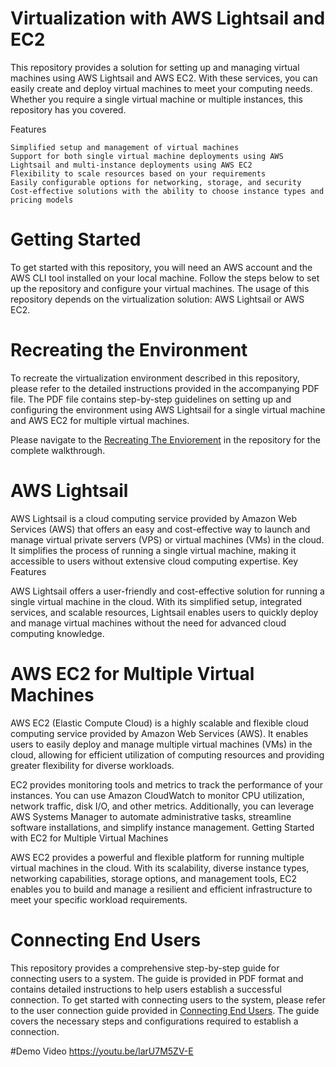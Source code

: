 # Virtualization with AWS Lightsail and EC2

This repository provides a solution for setting up and managing virtual machines using AWS Lightsail and AWS EC2. With these services, you can easily create and deploy virtual machines to meet your computing needs. Whether you require a single virtual machine or multiple instances, this repository has you covered.


Features

    Simplified setup and management of virtual machines
    Support for both single virtual machine deployments using AWS Lightsail and multi-instance deployments using AWS EC2
    Flexibility to scale resources based on your requirements
    Easily configurable options for networking, storage, and security
    Cost-effective solutions with the ability to choose instance types and pricing models

# Getting Started

To get started with this repository, you will need an AWS account and the AWS CLI tool installed on your local machine. Follow the steps below to set up the repository and configure your virtual machines.
The usage of this repository depends on the virtualization solution: AWS Lightsail or AWS EC2.

# Recreating the Environment

To recreate the virtualization environment described in this repository, please refer to the detailed instructions provided in the accompanying PDF file. The PDF file contains step-by-step guidelines on setting up and configuring the environment using AWS Lightsail for a single virtual machine and AWS EC2 for multiple virtual machines.

Please navigate to the [Recreating The Enviorement](https://github.com/Amandine21/Virtualization/blob/main/Recreating%20The%20Enviorement.pdf) in the repository for the complete walkthrough.


# AWS Lightsail

AWS Lightsail is a cloud computing service provided by Amazon Web Services (AWS) that offers an easy and cost-effective way to launch and manage virtual private servers (VPS) or virtual machines (VMs) in the cloud. It simplifies the process of running a single virtual machine, making it accessible to users without extensive cloud computing expertise.
Key Features

AWS Lightsail offers a user-friendly and cost-effective solution for running a single virtual machine in the cloud. With its simplified setup, integrated services, and scalable resources, Lightsail enables users to quickly deploy and manage virtual machines without the need for advanced cloud computing knowledge.

# AWS EC2 for Multiple Virtual Machines

AWS EC2 (Elastic Compute Cloud) is a highly scalable and flexible cloud computing service provided by Amazon Web Services (AWS). It enables users to easily deploy and manage multiple virtual machines (VMs) in the cloud, allowing for efficient utilization of computing resources and providing greater flexibility for diverse workloads.

EC2 provides monitoring tools and metrics to track the performance of your instances. You can use Amazon CloudWatch to monitor CPU utilization, network traffic, disk I/O, and other metrics. Additionally, you can leverage AWS Systems Manager to automate administrative tasks, streamline software installations, and simplify instance management.
Getting Started with EC2 for Multiple Virtual Machines

AWS EC2 provides a powerful and flexible platform for running multiple virtual machines in the cloud. With its scalability, diverse instance types, networking capabilities, storage options, and management tools, EC2 enables you to build and manage a resilient and efficient infrastructure to meet your specific workload requirements.

# Connecting End Users
This repository provides a comprehensive step-by-step guide for connecting users to a system. The guide is provided in PDF format and contains detailed instructions to help users establish a successful connection. To get started with connecting users to the system, please refer to the user connection guide provided in [Connecting End Users](https://github.com/Amandine21/Virtualization/blob/main/Connecting%20End%20Users.pdf). 
The guide covers the necessary steps and configurations required to establish a connection.

#Demo Video
https://youtu.be/larU7M5ZV-E



